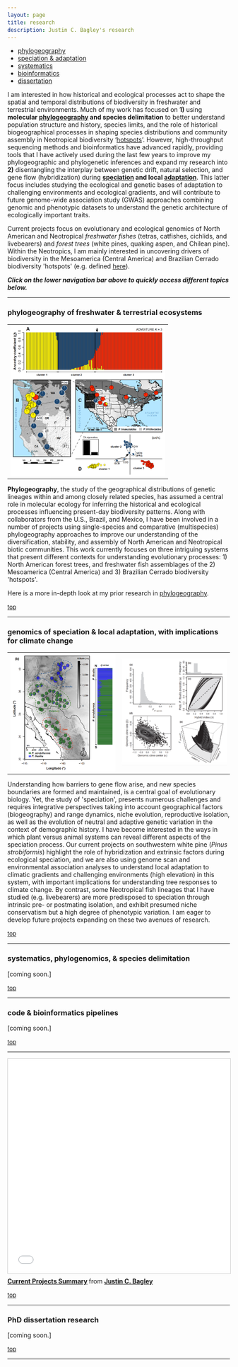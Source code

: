 ```yaml
---
layout: page
title: research
description: Justin C. Bagley's research
---
```

<a name="top"></a>
<div class="navbar">
    <div class="navbar-inner">
        <ul class="nav">
            <li><a href="#phylogeog">phylogeography</a></li>
            <li><a href="#specadapt">speciation & adaptation</a></li>
            <li><a href="#systemat">systematics</a></li>
            <li><a href="#software">bioinformatics</a></li>
            <li><a href="#thesis">dissertation</a></li>
<!--            <li><a href="#evolgen">evolutionary genetics</a></li>  -->
<!--            <li><a href="#syst">systematics</a></li>  -->
<!--            <li><a href="#evoleco">evolutionary ecology</a></li>  -->
<!--            <li><a href="#congen">conservation genomics</a></li>  -->
        </ul>
    </div>
</div>

I am interested in how historical and ecological processes act to shape the spatial and 
temporal distributions of biodiversity in freshwater and terrestrial environments. Much of 
my work has focused on **1)** using **molecular [phylogeography](http://www.oxfordbibliographies.com/view/document/obo-9780199941728/obo-9780199941728-0041.xml) and species delimitation** to better 
understand population structure and history, species limits, and the role of historical 
biogeographical processes in shaping species distributions and community assembly in 
Neotropical biodiversity ‘[hotspots](https://en.wikipedia.org/wiki/Biodiversity_hotspot)’. However, high-throughput sequencing methods and 
bioinformatics have advanced rapidly, providing tools that I have actively used during 
the last few years to improve my phylogeographic and phylogenetic inferences and expand my 
research into **2)** disentangling the interplay between genetic drift, natural selection, and 
gene flow (hybridization) during **[speciation](https://www.nature.com/scitable/knowledge/library/speciation-the-origin-of-new-species-26230527) and local [adaptation](https://en.wikipedia.org/wiki/Adaptation)**. This latter focus includes 
studying the ecological and genetic bases of adaptation to challenging environments and 
ecological gradients, and will contribute to future genome-wide association study (GWAS) 
approaches combining genomic and phenotypic datasets to understand the genetic architecture 
of ecologically important traits.

Current projects focus on evolutionary and ecological genomics of North American and 
Neotropical _freshwater fishes_ (tetras, catfishes, cichlids, and livebearers) and _forest 
trees_ (white pines, quaking aspen, and Chilean pine). Within the Neotropics, I am mainly 
interested in uncovering drivers of biodiversity in the Mesoamerica (Central America) 
and Brazilian Cerrado biodiversity 'hotspots' (e.g. defined [here](https://www.nature.com/articles/35002501)).

**_Click on the lower navigation bar above to quickly access different topics below._**

---

### <a name="phylogeog"></a>phylogeography of freshwater & terrestrial ecosystems

<table class="wide">
<tr>
  <td class="left">
    <img src="../assets/pics/aspen_fig1_pop_struct.png" alt="Aspen GBS phylogeography" title="Aspen GBS phylogeography" width="350"/>
  </td>
</tr>
</table>

**Phylogeography**, the study of the geographical distributions of genetic lineages within and 
among closely related species, has assumed a central role in molecular ecology for inferring 
the historical and ecological processes influencing present-day biodiversity patterns. Along 
with collaborators from the U.S., Brazil, and Mexico, I have been involved in a number 
of projects using single-species and comparative (multispecies) phylogeography approaches 
to improve our understanding of the diversification, stability, and assembly of North American 
and Neotropical biotic communities. This work currently focuses on three intriguing systems 
that present different contexts for understanding evolutionary processes: 1) North American 
forest trees, and freshwater fish assemblages of the 2) Mesoamerica (Central America) and 
3) Brazilian Cerrado biodiversity 'hotspots'. 

Here is a more in-depth look at my prior research in [phylogeography](pages/phylogeog.md).

<font size="-1"><a href="#top">top</a></font>

---

### <a name="specadapt"></a>genomics of speciation & local adaptation, with implications for climate change

<table class="wide">
<tr>
  <td class="left">
    <img src="../assets/pics/swwp_figb_pop_struct.png" alt="ddRADseq population structure example" title="ddRADseq population structure example" width="350"/>
  </td>
  <td class="right">
    <img src="../assets/pics/swwp_fig4_genomic_cline.png" alt="Menon et al. (2018) genomic cline fig" title="Menon et al. (2018) genomic cline fig" width="350"/>
  </td>
</tr>
</table>
<!-- swwp_fig5_dem.png -->

Understanding how barriers to gene flow arise, and new species boundaries are formed and 
maintained, is a central goal of evolutionary biology. Yet, the study of 'speciation', presents 
numerous challenges and requires integrative perspectives taking into account geographical 
factors (biogeography) and range dynamics, niche evolution, reproductive isolation, as well as 
the evolution of neutral and adaptive genetic variation in the context of demographic history. 
I have become interested in the ways in which plant versus animal systems can reveal different 
aspects of the speciation process. Our current projects on southwestern white pine (_Pinus
strobiformis_) highlight the role of hybridization and extrinsic factors during ecological 
speciation, and we are also using genome scan and environmental association analyses to understand 
local adaptation to climatic gradients and challenging environments (high elevation) in this 
system, with important implications for understanding tree responses to climate change. 
By contrast, some Neotropical fish lineages that I have studied (e.g. livebearers) are more 
predisposed to speciation through intrinsic pre- or postmating isolation, and exhibit presumed 
niche conservatism but a high degree of phenotypic variation. I am eager to develop future 
projects expanding on these two avenues of research.

<font size="-1"><a href="#top">top</a></font>

---

### <a name="systemat"></a>systematics, phylogenomics, & species delimitation

<!-- My phylogenetic systematics and taxonomy studies discover and determine evolutionary relationships among species, and then seek to describe new biodiversity. -->
[coming soon.]

<font size="-1"><a href="#top">top</a></font>

---

### <a name="software"></a>code & bioinformatics pipelines

<!-- The rapid growth of high-throughput sequencing technologies and their use in molecular ecology 
has precipitated a need for practical code and software solutions to the challenges presented by 
the resulting deluge of genome-wide DNA sequence data. -->
[coming soon.]

<font size="-1"><a href="#top">top</a></font>

---

<iframe src="//www.slideshare.net/slideshow/embed_code/key/ComxCAB9CevHkU" width="595" height="485" frameborder="0" marginwidth="0" marginheight="0" scrolling="no" style="border:1px solid #CCC; border-width:1px; margin-bottom:5px; max-width: 100%;" allowfullscreen> </iframe> <div style="margin-bottom:5px"> <strong> <a href="//www.slideshare.net/justinbagley/current-projects-summary" title="Current Projects Summary" target="_blank">Current Projects Summary</a> </strong> from <strong><a href="https://www.slideshare.net/justinbagley" target="_blank">Justin C. Bagley</a></strong> </div>

<font size="-1"><a href="#top">top</a></font>

---

### <a name="thesis"></a>PhD dissertation research

[coming soon.]

<font size="-1"><a href="#top">top</a></font>

---
